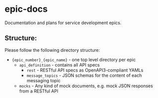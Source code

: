 # epic-docs
Documentation and plans for service development epics.

## Structure:

Please follow the following directory structure:
- `{epic_number}_{epic_name}` - one top level directory per epic
    - `api_definition` - contains all API specs
        - `rest` - RESTful API specs as OpenAPI3-compliant YAMLs
        - `message_topics` - JSON schemas for the content of each messaging topic
    - `mocks` - Any kind of mock documents, e.g. mock JSON responses from a RESTful API
